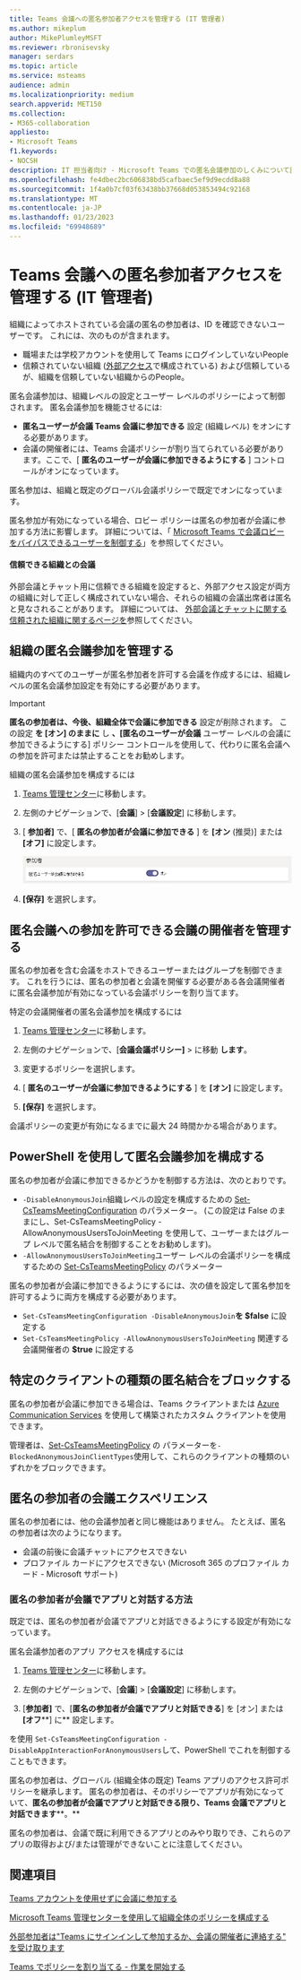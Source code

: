 ```yaml
---
title: Teams 会議への匿名参加者アクセスを管理する (IT 管理者)
ms.author: mikeplum
author: MikePlumleyMSFT
ms.reviewer: rbronisevsky
manager: serdars
ms.topic: article
ms.service: msteams
audience: admin
ms.localizationpriority: medium
search.appverid: MET150
ms.collection:
- M365-collaboration
appliesto:
- Microsoft Teams
f1.keywords:
- NOCSH
description: IT 担当者向け - Microsoft Teams での匿名会議参加のしくみについて説明します。
ms.openlocfilehash: fe4dbec2bc606838bd5cafbaec5ef9d9ecdd8a88
ms.sourcegitcommit: 1f4a0b7cf03f63438bb37668d053853494c92168
ms.translationtype: MT
ms.contentlocale: ja-JP
ms.lasthandoff: 01/23/2023
ms.locfileid: "69948689"
---
```

# <a name="manage-anonymous-participant-access-to-teams-meetings-it-admins"></a>Teams 会議への匿名参加者アクセスを管理する (IT 管理者)

組織によってホストされている会議の匿名の参加者は、ID を確認できないユーザーです。 これには、次のものが含まれます。

- 職場または学校アカウントを使用して Teams にログインしていないPeople 
- 信頼されていない組織 ([外部アクセス](manage-external-access.md)で構成されている) および信頼しているが、組織を信頼していない組織からのPeople。

匿名会議参加は、組織レベルの設定とユーザー レベルのポリシーによって制御されます。 匿名会議参加を機能させるには:
- **匿名ユーザーが会議 Teams 会議に参加できる** 設定 (組織レベル) をオンにする必要があります。
- 会議の開催者には、Teams 会議ポリシーが割り当てられている必要があります。ここで、[ **匿名のユーザーが会議に参加できるようにする** ] コントロールがオンになっています。

匿名参加は、組織と既定のグローバル会議ポリシーで既定でオンになっています。

匿名参加が有効になっている場合、ロビー ポリシーは匿名の参加者が会議に参加する方法に影響します。 詳細については、「 [Microsoft Teams で会議ロビーをバイパスできるユーザーを制御する](who-can-bypass-meeting-lobby.md)」を参照してください。

#### <a name="meetings-with-trusted-organizations"></a>信頼できる組織との会議

外部会議とチャット用に信頼できる組織を設定すると、外部アクセス設定が両方の組織に対して正しく構成されていない場合、それらの組織の会議出席者は匿名と見なされることがあります。 詳細については、 [外部会議とチャットに関する信頼された組織に関するページを](manage-external-access.md)参照してください。

## <a name="manage-anonymous-meeting-join-for-the-organization"></a>組織の匿名会議参加を管理する

組織内のすべてのユーザーが匿名参加者を許可する会議を作成するには、組織レベルの匿名会議参加設定を有効にする必要があります。

> [!Important]
> **匿名の参加者は、今後、組織全体で会議に参加できる** 設定が削除されます。 この設定 **を [オン] のままに** し **、[匿名のユーザーが会議** ユーザー レベルの会議に参加できるようにする] ポリシー コントロールを使用して、代わりに匿名会議への参加を許可または禁止することをお勧めします。

組織の匿名会議参加を構成するには
1. [Teams 管理センター](https://admin.teams.microsoft.com)に移動します。

1. 左側のナビゲーションで、[**会議**] > [**会議設定**] に移動します。

1. [ **参加者]** で、[ **匿名の参加者が会議に参加できる** ] を **[オン** (推奨)] または **[オフ]** に設定します。

    ![管理センターでの会議の参加者設定のスクリーンショット。](media/meeting-settings-participants.png "Microsoft Teams 管理センターでの Teams 会議の参加者設定のスクリーンショット")

1. **[保存]** を選択します。

## <a name="manage-which-meeting-organizers-can-allow-anonymous-meeting-join"></a>匿名会議への参加を許可できる会議の開催者を管理する

匿名の参加者を含む会議をホストできるユーザーまたはグループを制御できます。 これを行うには、匿名の参加者と会議を開催する必要がある各会議開催者に匿名会議参加が有効になっている会議ポリシーを割り当てます。

特定の会議開催者の匿名会議参加を構成するには
1. [Teams 管理センター](https://admin.teams.microsoft.com)に移動します。

1. 左側のナビゲーションで、[**会議会議ポリシー]** >  に移動 **します**。

1. 変更するポリシーを選択します。

1. [ **匿名のユーザーが会議に参加できるようにする** ] を **[オン]** に設定します。

1. **[保存]** を選択します。

会議ポリシーの変更が有効になるまでに最大 24 時間かかる場合があります。

## <a name="configure-anonymous-meeting-join-using-powershell"></a>PowerShell を使用して匿名会議参加を構成する

匿名の参加者が会議に参加できるかどうかを制御する方法は、次のとおりです。

- `-DisableAnonymousJoin`組織レベルの設定を構成するための [Set-CsTeamsMeetingConfiguration](/powershell/module/skype/set-csteamsmeetingconfiguration) のパラメーター。 (この設定は False のままにし、Set-CsTeamsMeetingPolicy -AllowAnonymousUsersToJoinMeeting を使用して、ユーザーまたはグループ レベルで匿名結合を制御することをお勧めします)。
- `-AllowAnonymousUsersToJoinMeeting`ユーザー レベルの会議ポリシーを構成するための [Set-CsTeamsMeetingPolicy](/powershell/module/skype/set-csteamsmeetingpolicy) のパラメーター

匿名の参加者が会議に参加できるようにするには、次の値を設定して匿名参加を許可するように両方を構成する必要があります。

- `Set-CsTeamsMeetingConfiguration -DisableAnonymousJoin`**を $false** に設定する
- `Set-CsTeamsMeetingPolicy -AllowAnonymousUsersToJoinMeeting` 関連する会議開催者の **$true** に設定する

## <a name="block-anonymous-join-for-specific-client-types"></a>特定のクライアントの種類の匿名結合をブロックする

匿名の参加者が会議に参加できる場合は、Teams クライアントまたは [Azure Communication Services](/azure/communication-services/) を使用して構築されたカスタム クライアントを使用できます。 

管理者は、[Set-CsTeamsMeetingPolicy](/powershell/module/skype/set-csteamsmeetingpolicy#-blockedanonymousjoinclienttypes) の パラメーターを`-BlockedAnonymousJoinClientTypes`使用して、これらのクライアントの種類のいずれかをブロックできます。

## <a name="anonymous-participants-meeting-experience"></a>匿名の参加者の会議エクスペリエンス

匿名の参加者には、他の会議参加者と同じ機能はありません。 たとえば、匿名の参加者は次のようになります。

- 会議の前後に会議チャットにアクセスできない
- プロファイル カードにアクセスできない (Microsoft 365 のプロファイル カード - Microsoft サポート)

### <a name="how-anonymous-participants-interact-with-apps-in-meetings"></a>匿名の参加者が会議でアプリと対話する方法

既定では、匿名の参加者が会議でアプリと対話できるようにする設定が有効になっています。

匿名会議参加者のアプリ アクセスを構成するには

1. [Teams 管理センター](https://admin.teams.microsoft.com)に移動します。

1. 左側のナビゲーションで、[**会議**] > [**会議設定**] に移動します。

1. [**参加者]** で、[**匿名の参加者が会議でアプリと対話できる**] を [オン] または **[オフ****] に** 設定します。

を使用 `Set-CsTeamsMeetingConfiguration -DisableAppInteractionForAnonymousUsers`して、PowerShell でこれを制御することもできます。

匿名の参加者は、グローバル (組織全体の既定) Teams アプリのアクセス許可ポリシーを継承します。 匿名の参加者は、そのポリシーでアプリが有効になっていて、**匿名の参加者が会議でアプリと対話できる限り、Teams 会議でアプリと対話できます****。**

匿名の参加者は、会議で既に利用できるアプリとのみやり取りでき、これらのアプリの取得および/または管理ができないことに注意してください。

## <a name="related-topics"></a>関連項目

[Teams アカウントを使用せずに会議に参加する](https://support.microsoft.com/office/c6efc38f-4e03-4e79-b28f-e65a4c039508)

[Microsoft Teams 管理センターを使用して組織全体のポリシーを構成する](meeting-settings-in-teams.md#allow-anonymous-users-to-join-meetings)

[外部参加者は"Teams にサインインして参加するか、会議の開催者に連絡する" を受け取ります](/microsoftteams/troubleshoot/meetings/external-participants-join-meeting-blocked)

[Teams でポリシーを割り当てる - 作業を開始する](policy-assignment-overview.md)